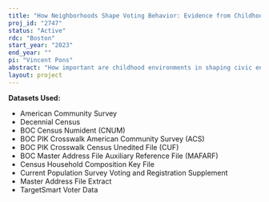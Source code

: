 ```yaml
---
title: "How Neighborhoods Shape Voting Behavior: Evidence from Childhood Relocations"
proj_id: "2747"
status: "Active"
rdc: "Boston"
start_year: "2023"
end_year: ""
pi: "Vincent Pons"
abstract: "How important are childhood environments in shaping civic engagement and voting behavior? Motivated by existing evidence that the neighborhood in which we grow up can have long-lasting effects on our economic and social outcomes, we will ask whether civic engagement - measured by whether an individual registers to vote and participates in elections - is also shaped by our childhood environment, above and beyond the influence of our family. In addition to measuring overall effects of childhood neighborhoods on adult political behavior, we will also investigate whether neighborhood's influence is larger at certain ages. Furthermore, we will measure heterogeneous effects by demographic characteristics and location to uncover the mechanisms by which childhood environments shape political behavior. To answer these questions, we aim to first combine nationwide voter file data with Census Bureau information on family linkages and address histories. We will then track households that relocate across areas to assess the extent to which young adults' probability of registering and voting depends on the amount of time they spent in the origin and destination neighborhoods. Because our project requires linking Census Bureau data to external administrative data on political participation, we will finally be able to analyze the accuracy of self-reported information on voter registration and turnout present in the CPS and to identify individual-level correlates of misreporting which could be used to improve future turnout estimates."
layout: project
---
```


**Datasets Used:**

  - American Community Survey 
  - Decennial Census 
  - BOC Census Numident (CNUM) 
  - BOC PIK Crosswalk American Community Survey (ACS) 
  - BOC PIK Crosswalk Census Unedited File (CUF) 
  - BOC Master Address File Auxiliary Reference File (MAFARF) 
  - Census Household Composition Key File 
  - Current Population Survey Voting and Registration Supplement 
  - Master Address File Extract 
  - TargetSmart Voter Data 


